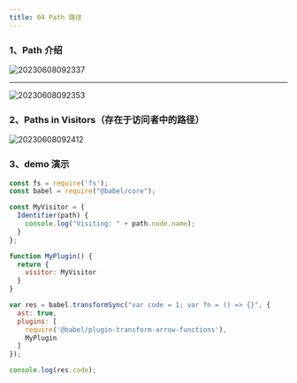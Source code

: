 ```yaml
---
title: 04 Path 路径
---
```


### 1、Path 介绍

![20230608092337](http://s3.airtlab.com/blog/20230608092337.png)

***

![20230608092353](http://s3.airtlab.com/blog/20230608092353.png)

### 2、Paths in Visitors（存在于访问者中的路径）

![20230608092412](http://s3.airtlab.com/blog/20230608092412.png)

### 3、demo 演示

```javascript
const fs = require('fs');
const babel = require("@babel/core");

const MyVisitor = {
  Identifier(path) {
    console.log("Visiting: " + path.node.name);
  }
};

function MyPlugin() {
  return {
    visitor: MyVisitor
  }
}

var res = babel.transformSync("var code = 1; var fn = () => {}", {
  ast: true,
  plugins: [
    require('@babel/plugin-transform-arrow-functions'),
    MyPlugin
  ]
});

console.log(res.code);
```
